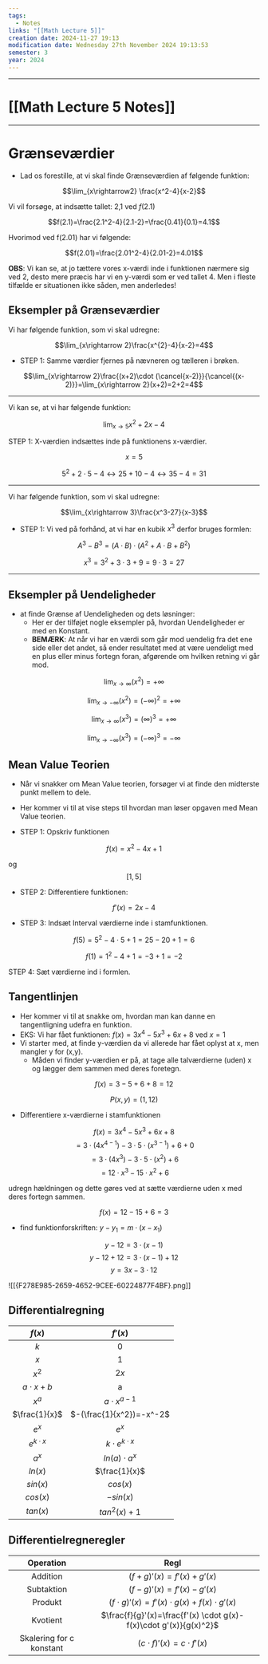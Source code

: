 ```yaml
---
tags:
  - Notes
links: "[[Math Lecture 5]]"
creation date: 2024-11-27 19:13
modification date: Wednesday 27th November 2024 19:13:53
semester: 3
year: 2024
---
```



---
# [[Math Lecture 5 Notes]]

---



# Grænseværdier

- Lad os forestille, at vi skal finde Grænseværdien af følgende funktion:

$$\lim_{x\rightarrow2} \frac{x^2-4}{x-2}$$

Vi vil forsøge, at indsætte tallet: 2,1 ved $f(2.1)$

$$f(2.1)=\frac{2.1^2-4}{2.1-2}=\frac{0.41}{0.1}=4.1$$


Hvorimod ved f(2.01) har vi følgende:

$$f(2.01)=\frac{2.01^2-4}{2.01-2}=4.01$$


**OBS**: Vi kan se, at jo tættere vores x-værdi inde i funktionen nærmere sig ved 2, desto mere præcis har vi en y-værdi som er ved tallet 4. Men i fleste tilfælde er situationen ikke såden, men anderledes!


## Eksempler på Grænseværdier

Vi har følgende funktion, som vi skal udregne:

$$\lim_{x\rightarrow 2}\frac{x^{2}-4}{x-2}=4$$

- STEP 1: Samme værdier fjernes på nævneren og tælleren i brøken.

$$\lim_{x\rightarrow 2}\frac{(x+2)\cdot (\cancel{x-2)}}{\cancel{(x-2)}}=\lim_{x\rightarrow 2}(x+2)=2+2=4$$

---

Vi kan se, at vi har følgende funktion:

$$\lim_{x\rightarrow 5}x^2+2x-4$$

STEP 1: X-værdien indsættes inde på funktionens x-værdier.


$$x=5$$

$$5^2+2\cdot5-4\leftrightarrow25+10-4\leftrightarrow35-4=31$$

---



Vi har følgende funktion, som vi skal udregne:

$$\lim_{x\rightarrow 3}\frac{x^3-27}{x-3}$$

- STEP 1: Vi ved på forhånd, at vi har en kubik $x^3$ derfor bruges formlen: 

$$A^3-B^3=(A\cdot B)\cdot(A^{2}+A\cdot B+B^{2})$$

$$x^3=3^2+3\cdot3+9=9\cdot3=27$$



---


## Eksempler på Uendeligheder


- at finde Grænse af Uendeligheden og dets løsninger:
	- Her er der tilføjet nogle eksempler på, hvordan Uendeligheder er med en Konstant.
	- **BEMÆRK**: At når vi har en værdi som går mod uendelig fra det ene side eller det andet, så ender resultatet med at være uendeligt med en plus eller minus fortegn foran, afgørende om hvilken retning vi går mod.


$$\lim_{x\rightarrow \infty}(x^2)=+\infty$$

$$\lim_{x\rightarrow -\infty}(x^2)=(-\infty)^2=+\infty$$


$$\lim_{x\rightarrow \infty}(x^3)=(\infty)^3=+\infty$$


$$\lim_{x\rightarrow -\infty}(x^3)=(-\infty)^3=-\infty$$


## Mean Value Teorien


- Når vi snakker om Mean Value teorien, forsøger vi at finde den midterste punkt mellem to dele.
- Her kommer vi til at vise steps til hvordan man løser opgaven med Mean Value teorien.


- STEP 1: Opskriv funktionen

$$f(x)=x^2-4x+1$$

og $$[1,5]$$


- STEP 2: Differentiere funktionen:


$$f'(x)=2x-4$$



- STEP 3: Indsæt Interval værdierne inde i stamfunktionen.


$$f(5)=5^2-4\cdot5+1=25-20+1=6$$

$$f(1)=1^2-4+1=-3+1=-2$$


STEP 4: Sæt værdierne ind i formlen.


## Tangentlinjen
- Her kommer vi til at snakke om, hvordan man kan danne en tangentligning udefra en funktion.
- EKS: Vi har fået funktionen:  $f(x)=3x^{4}-5x^{3}+6x+8$ ved $x=1$
- Vi starter med, at finde y-værdien da vi allerede har fået oplyst at x, men mangler y for (x,y).
	- Måden vi finder y-værdien er på, at tage alle talværdierne (uden) x og lægger dem sammen med deres foretegn.


$$f(x)=3-5+6+8=12$$

$$P(x,y)=(1,12)$$
- Differentiere x-værdierne i stamfunktionen

$$f(x)=3x^{4}-5x^{3}+6x+8$$
$$=3\cdot(4x^{4-1})-3\cdot5\cdot(x^{3-1})+6+0$$
$$=3\cdot(4x^3)-3\cdot5\cdot(x^{2})+6$$
$$=12\cdot x^{3}-15\cdot x^{2}+6$$


udregn hældningen og dette gøres ved at sætte værdierne uden x med deres fortegn sammen.

$$f(x)=12-15+6=3$$

- find funktionforskriften: $y-y_1=m\cdot(x-x_1)$


$$y-12=3\cdot (x-1)$$
$$y-12+12=3\cdot(x-1)+12$$
$$y=3x-3\cdot12$$

![[{F278E985-2659-4652-9CEE-60224877F4BF}.png]]


## Differentialregning


|     $f(x)$     |         $f'(x)$          |
| :------------: | :----------------------: |
|      $k$       |           $0$            |
|      $x$       |           $1$            |
|     $x^2$      |           $2x$           |
| $a\cdot x +b$  |            a             |
|     $x^a$      |     $a\cdot x^{a-1}$     |
| $\frac{1}{x}$  | $-(\frac{1}{x^2})=-x^-2$ |
|     $e^x$      |          $e^x$           |
| $e^{k\cdot x}$ |  $k\cdot e^{k\cdot x}$   |
|     $a^x$      |     $ln(a)\cdot a^x$     |
|    $ln(x)$     |      $\frac{1}{x}$       |
|    $sin(x)$    |         $cos(x)$         |
|    $cos(x)$    |        $-sin(x)$         |
|    $tan(x)$    |       $tan^2(x)+1$       |


## Differentielregneregler


|        Operation         |                               Regl                                |
| :----------------------: | :---------------------------------------------------------------: |
|         Addition         |                      $(f+g)'(x)=f'(x)+g'(x)$                      |
|        Subtaktion        |                      $(f-g)'(x)=f'(x)-g'(x)$                      |
|         Produkt          |        $(f\cdot g)'(x)=f'(x)\cdot g(x)  + f(x)\cdot g'(x)$        |
|         Kvotient         | $\frac{f}{g}'(x)=\frac{f'(x) \cdot g(x)-f(x)\cdot g'(x)}{g(x)^2}$ |
| Skalering for c konstant |                  $(c \cdot f)'(x)=c\cdot f'(x)$                   |
